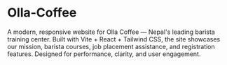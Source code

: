 # Olla-Coffee
A modern, responsive website for Olla Coffee — Nepal's leading barista training center. Built with Vite + React + Tailwind CSS, the site showcases our mission, barista courses, job placement assistance, and registration features. Designed for performance, clarity, and user engagement.
